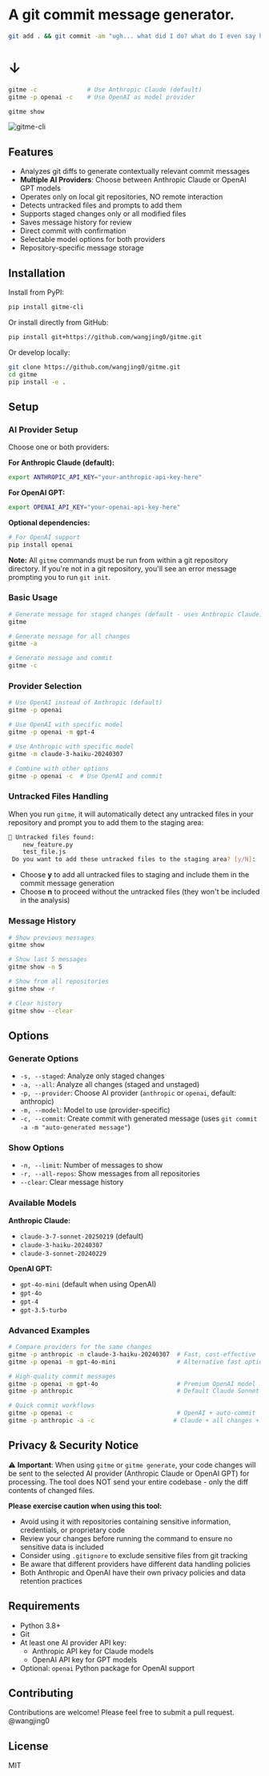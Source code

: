 # A git commit message generator.

```bash
git add . && git commit -am "ugh... what did I do? what do I even say here?"
```
# ↓
```bash
gitme -c              # Use Anthropic Claude (default)
gitme -p openai -c    # Use OpenAI as model provider
```

```bash
gitme show
```

![gitme-cli](https://github.com/wangjing0/gitme/raw/main/commits.png)

## Features

- Analyzes git diffs to generate contextually relevant commit messages
- **Multiple AI Providers**: Choose between Anthropic Claude or OpenAI GPT models
- Operates only on local git repositories, NO remote interaction
- Detects untracked files and prompts to add them
- Supports staged changes only or all modified files
- Saves message history for review
- Direct commit with confirmation
- Selectable model options for both providers
- Repository-specific message storage

## Installation

Install from PyPI:

```bash
pip install gitme-cli
```

Or install directly from GitHub:

```bash
pip install git+https://github.com/wangjing0/gitme.git
```

Or develop locally:

```bash
git clone https://github.com/wangjing0/gitme.git
cd gitme
pip install -e .
```

## Setup

### AI Provider Setup

Choose one or both providers:

**For Anthropic Claude (default):**
```bash
export ANTHROPIC_API_KEY="your-anthropic-api-key-here"
```

**For OpenAI GPT:**
```bash
export OPENAI_API_KEY="your-openai-api-key-here"
```

**Optional dependencies:**
```bash
# For OpenAI support
pip install openai
```


**Note:** All `gitme` commands must be run from within a git repository directory. If you're not in a git repository, you'll see an error message prompting you to run `git init`.

### Basic Usage

```bash
# Generate message for staged changes (default - uses Anthropic Claude)
gitme

# Generate message for all changes
gitme -a

# Generate message and commit
gitme -c
```

### Provider Selection

```bash
# Use OpenAI instead of Anthropic (default)
gitme -p openai

# Use OpenAI with specific model
gitme -p openai -m gpt-4

# Use Anthropic with specific model
gitme -m claude-3-haiku-20240307

# Combine with other options
gitme -p openai -c  # Use OpenAI and commit
```

### Untracked Files Handling

When you run `gitme`, it will automatically detect any untracked files in your repository and prompt you to add them to the staging area:

```bash
📁 Untracked files found:
    new_feature.py
    test_file.js
 Do you want to add these untracked files to the staging area? [y/N]:
```

- Choose **y** to add all untracked files to staging and include them in the commit message generation
- Choose **n** to proceed without the untracked files (they won't be included in the analysis)

### Message History

```bash
# Show previous messages
gitme show

# Show last 5 messages
gitme show -n 5

# Show from all repositories
gitme show -r

# Clear history
gitme show --clear
```

## Options

### Generate Options

- `-s, --staged`: Analyze only staged changes
- `-a, --all`: Analyze all changes (staged and unstaged)
- `-p, --provider`: Choose AI provider (`anthropic` or `openai`, default: anthropic)
- `-m, --model`: Model to use (provider-specific)
- `-c, --commit`: Create commit with generated message (uses `git commit -a -m "auto-generated message"`)

### Show Options

- `-n, --limit`: Number of messages to show
- `-r, --all-repos`: Show messages from all repositories
- `--clear`: Clear message history

### Available Models

**Anthropic Claude:**
- `claude-3-7-sonnet-20250219` (default)
- `claude-3-haiku-20240307`
- `claude-3-sonnet-20240229`

**OpenAI GPT:**
- `gpt-4o-mini` (default when using OpenAI)
- `gpt-4o`
- `gpt-4`
- `gpt-3.5-turbo`

### Advanced Examples

```bash
# Compare providers for the same changes
gitme -p anthropic -m claude-3-haiku-20240307  # Fast, cost-effective
gitme -p openai -m gpt-4o-mini                 # Alternative fast option

# High-quality commit messages
gitme -p openai -m gpt-4o                      # Premium OpenAI model
gitme -p anthropic                             # Default Claude Sonnet

# Quick commit workflows
gitme -p openai -c                             # OpenAI + auto-commit
gitme -p anthropic -a -c                      # Claude + all changes + commit
```

## Privacy & Security Notice

⚠️ **Important**: When using `gitme` or `gitme generate`, your code changes will be sent to the selected AI provider (Anthropic Claude or OpenAI GPT) for processing. The tool does NOT send your entire codebase - only the diff contents of changed files.

**Please exercise caution when using this tool:**
- Avoid using it with repositories containing sensitive information, credentials, or proprietary code
- Review your changes before running the command to ensure no sensitive data is included
- Consider using `.gitignore` to exclude sensitive files from git tracking
- Be aware that different providers have different data handling policies
- Both Anthropic and OpenAI have their own privacy policies and data retention practices

## Requirements

- Python 3.8+
- Git
- At least one AI provider API key:
  - Anthropic API key for Claude models
  - OpenAI API key for GPT models
- Optional: `openai` Python package for OpenAI support

## Contributing

Contributions are welcome! Please feel free to submit a pull request. @wangjing0

## License

MIT